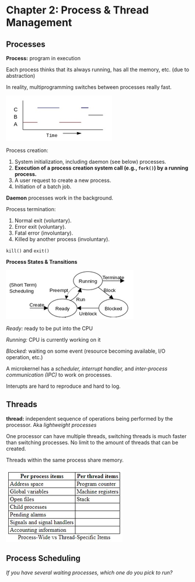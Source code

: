 # Chapter 2: Process & Thread Management

## Processes

__Process:__ program in execution

Each process thinks that its always running, has all the memory, etc. (due to abstraction)

In reality, multiprogramming switches between processes really fast. 

![](../pictures/cs202-multiprogramming-processes.jpg)

Process creation:
1. System initialization, including daemon (see below) processes.
2. __Execution of a process creation system call (e.g., `fork()`) by a running process.__
3. A user request to create a new process.
4. Initiation of a batch job.

__Daemon__ processes work in the background.

Process termination:
1. Normal exit (voluntary).
2. Error exit (voluntary).
3. Fatal error (involuntary).
4. Killed by another process (involuntary).

`kill()` and `exit()`

__Process States & Transitions__

![](../pictures/cs202-process-state-transition.jpg)

*Ready:* ready to be put into the CPU

*Running:* CPU is currently working on it

*Blocked:* waiting on some event (resource becoming available, I/O operation, etc.)

A microkernel has a *scheduler, interrupt handler,* and *inter-process communication (IPC)* to work on processes.

Interupts are hard to reproduce and hard to log. 

## Threads

__thread:__ independent sequence of operations being performed by the processor. Aka *lightweight processes*

One processor can have multiple threads, switching threads is much faster than switching processes. No limit to the amount of threads that can be created.

Threads within the same process share memory.

![](../pictures/cs202-process-thread-items.jpg)

## Process Scheduling

*If you have several waiting processes, which one do you pick to run?*

